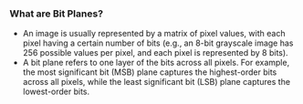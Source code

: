 ### What are Bit Planes?

- An image is usually represented by a matrix of pixel values, with each pixel having a certain number of bits (e.g., an 8-bit grayscale image has 256 possible values per pixel, and each pixel is represented by 8 bits).
- A bit plane refers to one layer of the bits across all pixels. For example, the most significant bit (MSB) plane captures the highest-order bits across all pixels, while the least significant bit (LSB) plane captures the lowest-order bits.